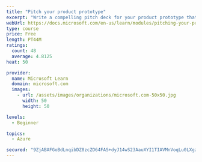 ```yaml
---
title: "Pitch your product prototype"
excerpt: "Write a compelling pitch deck for your product prototype that will resonate with your audience and share the vision of your prototype."
webUrl: https://docs.microsoft.com/en-us/learn/modules/pitching-your-prototype/
type: course
price: Free
length: PT44M
ratings:
  count: 48
  average: 4.8125
heat: 50

provider:
  name: Microsoft Learn
  domain: microsoft.com
  images:
    - url: /assets/images/organizations/microsoft.com-50x50.jpg
      width: 50
      height: 50

levels:
  - Beginner

topics:
  - Azure

secured: "9ZjABAFGoBdLnqibDZ8zcZO64FAS+dyJ14wS23AauXYI1TIAVMnVoqLu0LXgzX/8fMvW9ooMhnOBpUc1eRcx234dYQiyr0cUk4rhamO6ccBsNz8mmU3XTqP7yYXYAFDTAvpVqpkpBvgdVtEfVNdu9Lq39QwmpCCr72DKEaAsAjamb2tVclvLMgAjSxM9tU1gSxRTznD89JfhUFIRrHlYhjHfDpsWvmq5l2PY1mCvgjQswJT2QxhUb0nXhRswaBHASVA5Jm6VAxeXD/QhbuUudqQVp81hCM8+iwJrgm+7scftP0Hv/tmISO+AboaZntRvohAaF4MFRmLOWwPsHMaoMYzXAAOr4k9ho3MNtaj2359qVa7+ErLRb6P1fcO6cFhll1Cvdx3shWmQ5hi+jZa/95l/FBsk3UTvcRbOo09Tarw=;r9jhV9LcvJ3+h2B+IW7h/g=="
---
```


